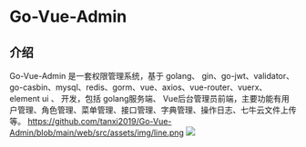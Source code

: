 # Go-Vue-Admin

## 介绍
Go-Vue-Admin 是一套权限管理系统，基于 golang、 gin、go-jwt、validator、go-casbin、mysql、redis、gorm、vue、axios、vue-router、vuerx、element ui 、 开发，包括 golang服务端、 Vue后台管理员前端，主要功能有用户管理、角色管理、菜单管理、接口管理、字典管理、操作日志、七牛云文件上传等。
https://github.com/tanxi2019/Go-Vue-Admin/blob/main/web/src/assets/img/line.png
<img src="https://github.com/tanxi2019/Go-Vue-Admin/blob/main/web/src/assets/img/line.png"/>
